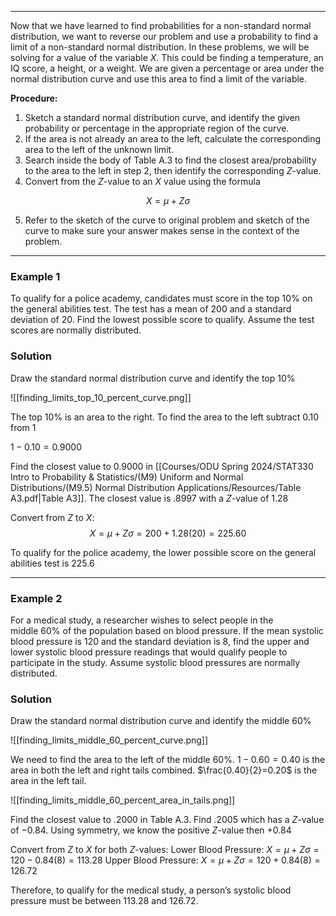 - - -
Now that we have learned to find probabilities for a non-standard normal distribution, we want to reverse our problem and use a probability to find a limit of a non-standard normal distribution. In these problems, we will be solving for a value of the variable $X$. This could be finding a temperature, an IQ score, a height, or a weight. We are given a percentage or area under the normal distribution curve and use this area to find a limit of the variable.

**Procedure:**
1. Sketch a standard normal distribution curve, and identify the given probability or percentage in the appropriate region of the curve.
2. If the area is not already an area to the left, calculate the corresponding area to the left of the unknown limit.
3. Search inside the body of Table A.3 to find the closest area/probability to the area to the left in step 2, then identify the corresponding $Z$-value.
4. Convert from the $Z$-value to an $X$ value using the formula

$$X=\mu+Z\sigma$$

5. Refer to the sketch of the curve to original problem and sketch of the curve to make sure your answer makes sense in the context of the problem.

- - -
### Example 1
To qualify for a police academy, candidates must score in the top $10\%$ on the general abilities test. The test has a mean of $200$ and a standard deviation of $20$. Find the lowest possible score to qualify. Assume the test scores are normally distributed.

### Solution
Draw the standard normal distribution curve and identify the top $10\%$

![[finding_limits_top_10_percent_curve.png]]

The top 10% is an area to the right. To find the area to the left subtract $0.10$ from $1$

$1-0.10=0.9000$

Find the closest value to $0.9000$ in [[Courses/ODU Spring 2024/STAT330 Intro to Probability & Statistics/(M9) Uniform and Normal Distributions/(M9.5) Normal Distribution Applications/Resources/Table A3.pdf|Table A3]]. The closest value is $.8997$ with a $Z$-value of $1.28$

Convert from $Z$ to $X$:
$$X=\mu+Z\sigma=200+1.28(20)=225.60$$

To qualify for the police academy, the lower possible score on the general abilities test is $225.6$

- - -
### Example 2
For a medical study, a researcher wishes to select people in the middle $60\%$ of the population based on blood pressure. If the mean systolic blood pressure is $120$ and the standard deviation is $8$, find the upper and lower systolic blood pressure readings that would qualify people to participate in the study. Assume systolic blood pressures are normally distributed.

### Solution
Draw the standard normal distribution curve and identify the middle $60\%$

![[finding_limits_middle_60_percent_curve.png]]

We need to find the area to the left of the middle $60\%$. $1-0.60=0.40$ is the area in both the left and right tails combined. $\frac{0.40}{2}=0.20$ is the area in the left tail.

![[finding_limits_middle_60_percent_area_in_tails.png]]

Find the closest value to $.2000$ in Table A.3. Find $.2005$ which has a $Z$-value of $-0.84$. Using symmetry, we know the positive $Z$-value  then $+0.84$

Convert from $Z$ to $X$ for both $Z$-values:
Lower Blood Pressure: $X=\mu+Z\sigma=120-0.84(8)=113.28$
Upper Blood Pressure: $X=\mu+Z\sigma=120+0.84(8)=126.72$

Therefore, to qualify for the medical study, a person’s systolic blood pressure must be between $113.28$ and $126.72$.

